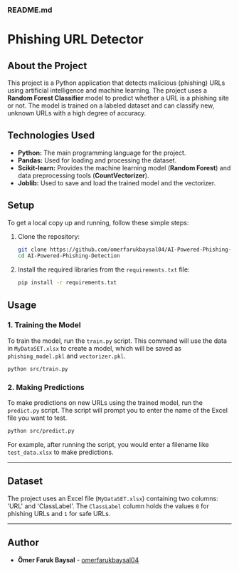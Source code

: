 

### README.md


# Phishing URL Detector

## About the Project

This project is a Python application that detects malicious (phishing) URLs using artificial intelligence and machine learning. The project uses a **Random Forest Classifier** model to predict whether a URL is a phishing site or not. The model is trained on a labeled dataset and can classify new, unknown URLs with a high degree of accuracy.

## Technologies Used

* **Python:** The main programming language for the project.
* **Pandas:** Used for loading and processing the dataset.
* **Scikit-learn:** Provides the machine learning model (**Random Forest**) and data preprocessing tools (**CountVectorizer**).
* **Joblib:** Used to save and load the trained model and the vectorizer.

## Setup

To get a local copy up and running, follow these simple steps:

1.  Clone the repository:
    ```bash
    git clone https://github.com/omerfarukbaysal04/AI-Powered-Phishing-Detection.git
    cd AI-Powered-Phishing-Detection
    ```

2.  Install the required libraries from the `requirements.txt` file:
    ```bash
    pip install -r requirements.txt
    ```

## Usage

### 1. Training the Model

To train the model, run the `train.py` script. This command will use the data in `MyDataSET.xlsx` to create a model, which will be saved as `phishing_model.pkl` and `vectorizer.pkl`.

```bash
python src/train.py
````

### 2\. Making Predictions

To make predictions on new URLs using the trained model, run the `predict.py` script. The script will prompt you to enter the name of the Excel file you want to test.

```bash
python src/predict.py
```

For example, after running the script, you would enter a filename like `test_data.xlsx` to make predictions.

-----

## Dataset

The project uses an Excel file (`MyDataSET.xlsx`) containing two columns: 'URL' and 'ClassLabel'. The `ClassLabel` column holds the values `0` for phishing URLs and `1` for safe URLs.

-----

## Author

  * **Ömer Faruk Baysal** - [omerfarukbaysal04](https://www.google.com/search?q=https://github.com/omerfarukbaysal04)

<!-- end list -->

```
```
